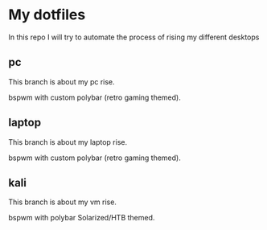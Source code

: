 # My dotfiles

In this repo I will try to automate the process of rising my different desktops

## pc

This branch is about my pc rise.

bspwm with custom polybar (retro gaming themed).

## laptop

This branch is about my laptop rise.

bspwm with custom polybar (retro gaming themed).

## kali

This branch is about my vm rise.

bspwm with polybar Solarized/HTB themed. 
